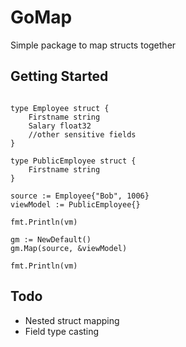 # GoMap

Simple package to map structs together

## Getting Started

```

type Employee struct {
    Firstname string
    Salary float32
    //other sensitive fields
}

type PublicEmployee struct {
    Firstname string
}

source := Employee{"Bob", 1006}
viewModel := PublicEmployee{}

fmt.Println(vm)

gm := NewDefault()
gm.Map(source, &viewModel)

fmt.Println(vm)

```

## Todo

* Nested struct mapping
* Field type casting